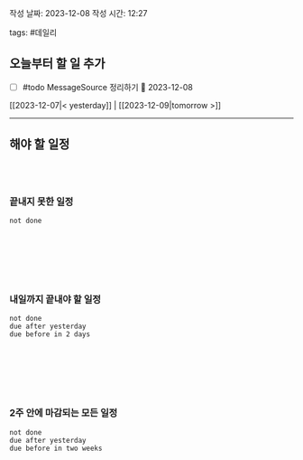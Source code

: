 
작성 날짜: 2023-12-08
작성 시간: 12:27

tags: #데일리

## 오늘부터 할 일 추가
- [ ] #todo MessageSource 정리하기 📅 2023-12-08

[[2023-12-07|< yesterday]] | [[2023-12-09|tomorrow >]]  
  
---  
## 해야 할 일정  

<br></br>
### 끝내지 못한 일정

```tasks
not done
```
<br></br>

<br></br>
### 내일까지 끝내야 할 일정
```tasks
not done
due after yesterday
due before in 2 days
```
<br></br>

<br></br>
### 2주 안에 마감되는 모든 일정
```tasks
not done
due after yesterday
due before in two weeks
```